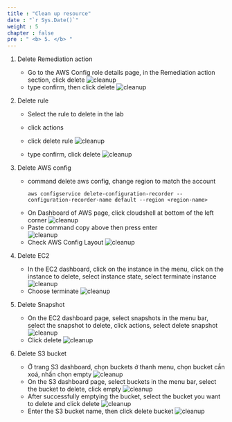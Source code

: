 ```yaml
---
title : "Clean up resource"
date : "`r Sys.Date()`"
weight : 5
chapter : false
pre : " <b> 5. </b> "
---
```



1.  Delete Remediation action
    - Go to the AWS Config role details page, in the Remediation action section, click delete
    ![cleanup](/images/5/5.1.png)
    - type confirm, then click delete
    ![cleanup](/images/5/5.2.png)

2. Delete rule
    - Select the rule to delete in the lab
    - click actions
    - click delete rule
    ![cleanup](/images/5/5.3.png)

    - type confirm, click delete
    ![cleanup](/images/5/5.4.png)

3. Delete AWS config
    - command delete aws config, change region to match the account
        ```
        aws configservice delete-configuration-recorder --configuration-recorder-name default --region <region-name>
        ```
    - On Dashboard of AWS page, click cloudshell at bottom of the left corner
    ![cleanup](/images/5/5.5.png)
    - Paste command copy above then press enter    
    ![cleanup](/images/5/5.6.png)
    - Check AWS Config Layout 
    ![cleanup](/images/5/5.7.png)

4. Delete EC2
    - In the EC2 dashboard, click on the instance in the menu, click on the instance to delete, select instance state, select terminate instance
    ![cleanup](/images/5/5.8.png)
    - Choose terminate
    ![cleanup](/images/5/5.9.png)

5. Delete Snapshot
    - On the EC2 dashboard page, select snapshots in the menu bar, select the snapshot to delete, click actions, select delete snapshot
    ![cleanup](/images/5/5.10.png)
    - Click delete
    ![cleanup](/images/5/5.11.png)

6. Delete S3 bucket
    - Ở trang S3 dashboard, chọn buckets ở thanh menu, chọn bucket cần xoá, nhấn chọn empty
    ![cleanup](/images/5/5.12.png)
    - On the S3 dashboard page, select buckets in the menu bar, select the bucket to delete, click empty
    ![cleanup](/images/5/5.13.png)
    - After successfully emptying the bucket, select the bucket you want to delete and click delete
    ![cleanup](/images/5/5.14.png)
    - Enter the S3 bucket name, then click delete bucket
    ![cleanup](/images/5/5.15.png)
